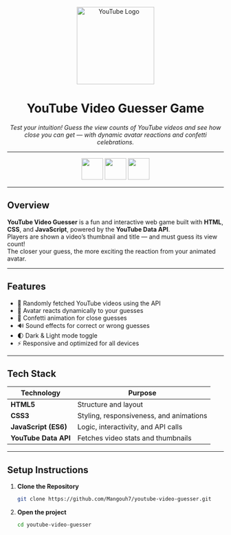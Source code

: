 <p align="center">
  <img src="https://upload.wikimedia.org/wikipedia/commons/b/b8/YouTube_Logo_2017.svg" alt="YouTube Logo" width="180"/>
</p>

<h1 align="center"> YouTube Video Guesser Game</h1>

<p align="center">
  <i>Test your intuition! Guess the view counts of YouTube videos and see how close you can get — with dynamic avatar reactions and confetti celebrations.</i>
</p>

---

<!-- Tech Logos -->
<p align="center">
  <img src="https://cdn.jsdelivr.net/gh/devicons/devicon/icons/html5/html5-original.svg" width="50" height="50" />
  <img src="https://cdn.jsdelivr.net/gh/devicons/devicon/icons/css3/css3-original.svg" width="50" height="50" />
  <img src="https://cdn.jsdelivr.net/gh/devicons/devicon/icons/javascript/javascript-original.svg" width="50" height="50" />
</p>

---

## Overview

**YouTube Video Guesser** is a fun and interactive web game built with **HTML**, **CSS**, and **JavaScript**, powered by the **YouTube Data API**.  
Players are shown a video’s thumbnail and title — and must guess its view count!  
The closer your guess, the more exciting the reaction from your animated avatar.  

---

## Features

- 🎥 Randomly fetched YouTube videos using the API  
- 💬 Avatar reacts dynamically to your guesses  
- 🎉 Confetti animation for close guesses  
- 🔊 Sound effects for correct or wrong guesses  
- 🌓 Dark & Light mode toggle  
- ⚡ Responsive and optimized for all devices  

---

## Tech Stack

| Technology | Purpose |
|-------------|----------|
| **HTML5** | Structure and layout |
| **CSS3** | Styling, responsiveness, and animations |
| **JavaScript (ES6)** | Logic, interactivity, and API calls |
| **YouTube Data API** | Fetches video stats and thumbnails |

---

## Setup Instructions

1. **Clone the Repository**
   ```bash
   git clone https://github.com/Mangouh7/youtube-video-guesser.git

   ```
2. **Open the project**
   ```bash
   cd youtube-video-guesser
 

